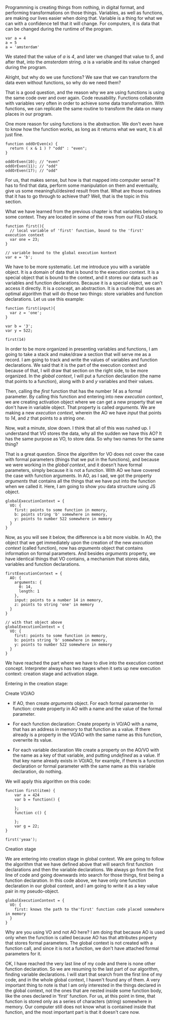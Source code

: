Programming is creating things from nothing, in digital format, and performing transformations on those things. Variables, as well as functions, are making our lives easier when doing that. Variable is a thing for what we can with a confidence tell that it will change. For computers, it is data that can be changed during the runtime of the program.

    var a = 4
    a = 5
    a = 'amsterdam'

We stated that the value of *a* is *4*, and later we changed that value to *5*, and after that, into the *amsterdam* string. *a* is a variable and its value changed during the program. 

Alright, but why do we use functions? We saw that we can transform the data even without functions, so why do we need them? 

That is a good question, and the reason why we are using functions is using the same code over and over again. Code reusability. Functions collaborate with variables very often in order to achieve some data transformation. With functions, we can replicate the same routine to transform the data on many places in our program. 

One more reason for using functions is the abstraction. We don't even have to know how the function works, as long as it returns what we want, it is all just fine.

    function oddOrEven(x) {
      return ( x & 1 ) ? "odd" : "even";
    }
    
    oddOrEven(10); // "even"
    oddOrEven(11); // "odd"
    oddOrEven(17); // "odd"

For us, that makes sense, but how is that mapped into computer sense? It has to find that data, perform some manipulation on them and eventually, give us some meaningful/desired result from that. What are those routines that it has to go through to achieve that? Well, that is the topic in this section.

What we have learned from the previous chapter is that variables belong to some context. They are located in some of the rows from our FILO stack.

    function first(){
      // local variable of 'first' function, bound to the 'first' execution context
      var one = 23;
    }
    
    // variable bound to the global execution kontext
    var e = 'b';

We have to be more systematic. Let me introduce you with a variable object. It is a domain of data that is bound to the execution context. It is a special object that is bound to the context, and it stores our data such as variables and function declarations. Because it is a special object, we can't access it directly. It is a concept, an abstraction. It is a routine that uses an optimal algorithm that will do those two things: store variables and function declarations. Let us use this example:

    function first(input){
      var z = 'one';
    }
    
    var b = '3';
    var y = 522;
    
    first(14)

In order to be more organized in presenting variables and functions, I am going to take a stack and make/draw a section that will serve me as a record. I am going to track and write the values of variables and function declarations. We said that it is the part of the execution context and because of that, I will draw that section on the right side, to be more organized. In the *global context*, I will put a function declaration (the name that points to a function), along with *b* and *y* variables and their values.

Then, calling the *first* function that has the number *14* as a formal parameter. By calling this function and entering into new *execution context*, we are creating activation object where we can get a new property that we don't have in variable object. That property is called *arguments*. We are making a new *execution context*, wherein the AO we have *input* that points to *14*, and *z* that points to a string *one*.

Now, wait a minute, slow down. I think that all of this was rushed up. I understand that VO stores the data, why all the sudden we have this AO? It has the same purpose as VO, to store data. So why two names for the same thing?

That is a great question. Since the algorithm for VO does not cover the case with formal parameters (things that we put in the functions), and because we were working in the *global context*, and it doesn't have formal parameters, simply because it is not a function. With AO we have covered the case with function arguments. In AO, as I sad, we got the property *arguments* that contains all the things that we have put into the function  when we called it. Here, I am going to show you data structure using JS object.

    globalExecutionContext = {
      VO: {
        first: points to some function in memory,
        b: points string 'b' somewhere in memory,
        y: points to number 522 somewhere in memory
      }
    }
    

Now, as you will see it below, the difference is a bit more visible. In AO, the object that we get immediately upon the creation of the new *execution context* (called function), now has *arguments* object that contains information on formal parameters. And besides *arguments* property, we have identical things that VO contains, a mechanism that stores data, variables and function declarations.

    firstExecutionContext = {
      AO: {
        arguments: {
          0: 14,
          length: 1
        },
        input: points to a number 14 in memory,
        z: points to string 'one' in memory
      }
    }

    // with that object above
    globalExecutionContext = {
      VO: {
        first: points to some function in memory,
        b: points string 'b' somewhere in memory,
        y: points to number 522 somewhere in memory
      }
    }

We have reached the part where we have to dive into the execution context concept. Interpreter always has two stages when it sets up new execution context: creation stage and activation stage.

Entering in the creation stage:

Create VO/AO
 -  If AO, then create *arguments* object. For each formal paramenter in function: create property in AO with a name and the value of the formal parameter.
 - For each function declaration:
Create property in VO/AO with a name, that has an address in memory to that function as a value. If there already is  a property in the VO/AO with the same name as this function, overwrite its value.
 
 - For each variable declaration
 We create a property on the AO/VO with the name as a key of that variable, and putting *undefined* as a value. If that key name already exists in VO/AO, for example, if there is a function declaration or formal parameter with the same name as this variable declaration, do nothing.


We will apply this algorithm on this code:

    function first(item) {
        var a = 424
        var b = function() {
    
        };
        function c() {
    
        };
        var g = 22;
    }
    
    first('yeaa');

Creation stage

We are entering into creation stage in global context. We are going to follow the algorithm that we have defined above that will search first function declarations and then the variable declarations. We always go from the first line of code and going downwards into search for those things, first being a function declaration. In this code above, we have only one function declaration in our global context, and I am going to write it as a key value pair in my pseudo-object.

    globalExecutionContext = {
      VO: {
        first: knows the path to the'first' function code placed somewhere in memory
      }
    }

Why are you using VO and not AO here? I am doing that because AO is used only when the function is called because AO has that attributes property that stores formal parameters. The global context is not created with a function call, and since it is not a function, we don't have attached formal parameters for it.

OK, I have reached the very last line of my code and there is none other function declaration. So we are resuming to the last part of our algorithm, finding variable declarations. I will start that search from the first line of my code, and in the whole global context, I haven't found any of them. A very important thing to note is that I am only interested in the things declared in the global context, not the ones that are nested inside some function body, like the ones declared in 'first' function. For us, at this point in time, that function is stored only as a series of characters (string) somewhere in memory. Our computer still does not know what is contained inside that function, and the most important part is that it doesn't care now.

